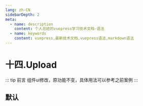 ```yaml
---
lang: zh-CN
sidebarDepth: 2
meta:
  - name: description
    content: 个人总结的vuepress学习技术文档-语法
  - name: keywords
    content: vuepress,最新技术文档,vuepress语法,markdown语法
---
```


# 十四.Upload

::: tip 前言
组件ui修改，原功能不变，具体用法可以参考之前案例
:::

## 默认

<preview path="./upload-default.vue"></preview>
